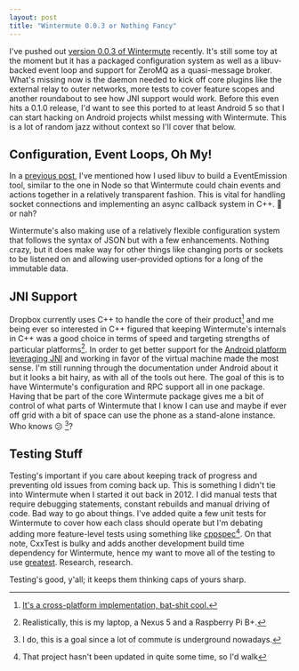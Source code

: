 ```yaml
---
layout: post
title: "Wintermute 0.0.3 or Nothing Fancy"
---
```


I've pushed out [version 0.0.3 of Wintermute][1] recently. It's still some toy
at the moment but it has a packaged configuration system as well as a
libuv-backed event loop and support for ZeroMQ as a quasi-message broker. What's
missing now is the daemon needed to kick off core plugins like the external
relay to outer networks, more tests to cover feature scopes and another
roundabout to see how JNI support would work. Before this even hits a 0.1.0
release, I'd want to see this ported to at least Android 5 so that I can start
hacking on Android projects whilst messing with Wintermute. This is a lot of
random jazz without context so I'll cover that below.

## Configuration, Event Loops, Oh My!
In a [previous post][2], I've mentioned how I used libuv to build a EventEmission
tool, similar to the one in Node so that Wintermute could chain events and
actions together in a relatively transparent fashion. This is vital for handling
socket connections and implementing an async callback system in C++. :dizzy: or
nah?

Wintermute's also making use of a relatively flexible configuration system that
follows the syntax of JSON but with a few enhancements. Nothing crazy, but it
does make way for other things like changing ports or sockets to be listened on
and allowing user-provided options for a long of the immutable data.

## JNI Support
Dropbox currently uses C++ to handle the core of their product[^1] and me being
ever so interested in C++ figured that keeping Wintermute's internals in C++
was a good choice in terms of speed and targeting strengths of particular
platforms[^2]. In order to get better support for the [Android platform
leveraging JNI][4] and working in favor of the virtual machine made the most sense.
I'm still running through the documentation under Android about it but it looks
a bit hairy, as with all of the tools out here. The goal of this is to have
Wintermute's configuration and RPC support all in one package. Having that be
part of the core Wintermute package gives me a bit of control of what parts of
Wintermute that I know I can use and maybe if ever off grid with a bit of space
can use the phone as a stand-alone instance. Who knows :confused: [^3]?

## Testing Stuff
Testing's important if you care about keeping track of progress and preventing
old issues from coming back up. This is something I didn't tie into Wintermute
when I started it out back in 2012. I did manual tests that require debugging
statements, constant rebuilds and manual driving of code. Bad way to go about
things. I've added quite a few unit tests for Wintermute to cover how each
class should operate but I'm debating adding more feature-level tests using
something like [cppspec][][^4]. On that note, CxxTest is bulky and adds
another development build time dependency for Wintermute, hence my want to move
all of the testing to use [greatest][]. Research, research.

Testing's good, y'all; it keeps them thinking caps of yours sharp.

[cppspec]: https://github.com/tpuronen/cppspec
[greatest]: https://github.com/silentbicycle/greatest
[1]: https://github.com/jalcine/wintermute/releases/tag/v0.0.3
[2]: <{{ site.url}}{% post_url 2015-02-05-using-libuv-for-event-emission %}>
[3]: http://www.oleb.net/blog/2014/05/how-dropbox-uses-cplusplus-cross-platform-development/
[4]: https://developer.android.com/training/articles/perf-jni.html
[^1]: [It's a cross-platform implementation, bat-shit cool.][3]
[^2]: Realistically, this is my laptop, a Nexus 5 and a Raspberry Pi B+.
[^3]: I do, this is a goal since a lot of commute is underground nowadays.
[^4]: That project hasn't been updated in quite some time, so I'd walk
